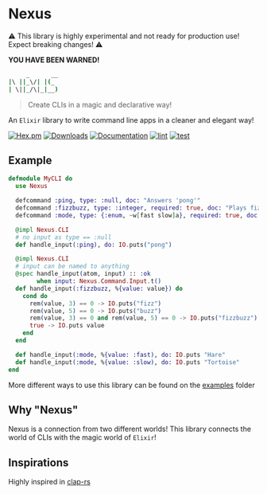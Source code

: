 # Nexus

⚠️ This library is highly experimental and not ready for production use! Expect breaking changes! ⚠️

**YOU HAVE BEEN WARNED!**

```sh
     _      __
|\ ||_\/| |(_
| \||_/\|_|__)
```

> Create CLIs in a magic and declarative way!

An `Elixir` library to write command line apps in a cleaner and elegant way!

[![Hex.pm](https://img.shields.io/hexpm/v/nexus_cli.svg)](https://hex.pm/packages/nexus_cli)
[![Downloads](https://img.shields.io/hexpm/dt/nexus_cli.svg)](https://hex.pm/packages/nexus_cli)
[![Documentation](https://img.shields.io/badge/documentation-gray)](https://hexdocs.pm/nexus_cli)
[![lint](https://github.com/zoedsoupe/nexus/actions/workflows/lint.yml/badge.svg)](https://github.com/zoedsoupe/nexus/actions/workflows/lint.yml)
[![test](https://github.com/zoedsoupe/nexus/actions/workflows/test.yml/badge.svg)](https://github.com/zoedsoupe/nexus/actions/workflows/test.yml)

## Example

```elixir dark
defmodule MyCLI do
  use Nexus

  defcommand :ping, type: :null, doc: "Answers 'pong'"
  defcommand :fizzbuzz, type: :integer, required: true, doc: "Plays fizzbuzz"
  defcommand :mode, type: {:enum, ~w[fast slow]a}, required: true, doc: "Defines the command mode"

  @impl Nexus.CLI
  # no input as type == :null
  def handle_input(:ping), do: IO.puts("pong")

  @impl Nexus.CLI
  # input can be named to anything
  @spec handle_input(atom, input) :: :ok
        when input: Nexus.Command.Input.t()
  def handle_input(:fizzbuzz, %{value: value}) do
    cond do
      rem(value, 3) == 0 -> IO.puts("fizz")
      rem(value, 5) == 0 -> IO.puts("buzz")
      rem(value, 3) == 0 and rem(value, 5) == 0 -> IO.puts("fizzbuzz")
      true -> IO.puts value
    end
  end

  def handle_input(:mode, %{value: :fast), do: IO.puts "Hare"
  def handle_input(:mode, %{value: :slow), do: IO.puts "Tortoise"
end
```

More different ways to use this library can be found on the [examples](./examples) folder

## Why "Nexus"

Nexus is a connection from two different worlds! This library connects the world of CLIs with the magic world of `Elixir`!

## Inspirations

Highly inspired in [clap-rs](https://github.com/clap-rs/clap/)
